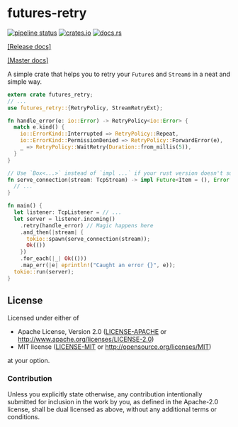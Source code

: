# futures-retry

[![pipeline status](https://gitlab.com/mexus/futures-retry/badges/master/pipeline.svg)](https://gitlab.com/mexus/futures-retry/commits/master)
[![crates.io](https://img.shields.io/crates/v/futures-retry.svg)](https://crates.io/crates/futures-retry)
[![docs.rs](https://docs.rs/futures-retry/badge.svg)](https://docs.rs/futures-retry)

[[Release docs]](https://docs.rs/futures-retry/)

[[Master docs]](https://mexus.gitlab.io/futures-retry/futures_retry/)

A simple crate that helps you to retry your `Future`s and `Stream`s in a neat
and simple way.

```rust
extern crate futures_retry;
// ...
use futures_retry::{RetryPolicy, StreamRetryExt};

fn handle_error(e: io::Error) -> RetryPolicy<io::Error> {
  match e.kind() {
    io::ErrorKind::Interrupted => RetryPolicy::Repeat,
    io::ErrorKind::PermissionDenied => RetryPolicy::ForwardError(e),
    _ => RetryPolicy::WaitRetry(Duration::from_millis(5)),
  }
}

// Use `Box<...>` instead of `impl ...` if your rust version doesn't support `impl Trait`.
fn serve_connection(stream: TcpStream) -> impl Future<Item = (), Error = ()> + Send {
  // ...
}

fn main() {
  let listener: TcpListener = // ...
  let server = listener.incoming()
    .retry(handle_error) // Magic happens here
    .and_then(|stream| {
      tokio::spawn(serve_connection(stream));
      Ok(())
    })
    .for_each(|_| Ok(()))
    .map_err(|e| eprintln!("Caught an error {}", e));
  tokio::run(server);
}
```

## License

Licensed under either of

 * Apache License, Version 2.0 ([LICENSE-APACHE](LICENSE-APACHE) or http://www.apache.org/licenses/LICENSE-2.0)
 * MIT license ([LICENSE-MIT](LICENSE-MIT) or http://opensource.org/licenses/MIT)

at your option.

### Contribution

Unless you explicitly state otherwise, any contribution intentionally submitted
for inclusion in the work by you, as defined in the Apache-2.0 license, shall be dual licensed as above, without any
additional terms or conditions.
